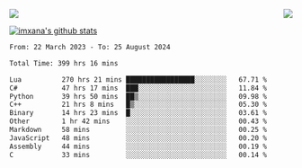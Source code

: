<p>
  <a href="https://count.getloli.com/"><img src="https://count.getloli.com/get/@xana.readme?theme=moebooru-h"></a>
  <img src="https://weather-icon.journeyad.repl.co/@hangzhou?v=1" align="right">
</p>


<a href="https://github.com/imxana"><img align="center" src="https://github-readme-stats.vercel.app/api?username=imxana&show_icons=true&include_all_commits=true&hide_border=tru&custom_title=imxana%27s%20Github%20Stats" alt="imxana's github stats" /></a> 

<!--START_SECTION:waka-->

```txt
From: 22 March 2023 - To: 25 August 2024

Total Time: 399 hrs 16 mins

Lua          270 hrs 21 mins █████████████████░░░░░░░░   67.71 %
C#           47 hrs 17 mins  ███░░░░░░░░░░░░░░░░░░░░░░   11.84 %
Python       39 hrs 50 mins  ██▒░░░░░░░░░░░░░░░░░░░░░░   09.98 %
C++          21 hrs 8 mins   █▒░░░░░░░░░░░░░░░░░░░░░░░   05.30 %
Binary       14 hrs 23 mins  █░░░░░░░░░░░░░░░░░░░░░░░░   03.61 %
Other        1 hr 42 mins    ░░░░░░░░░░░░░░░░░░░░░░░░░   00.43 %
Markdown     58 mins         ░░░░░░░░░░░░░░░░░░░░░░░░░   00.25 %
JavaScript   48 mins         ░░░░░░░░░░░░░░░░░░░░░░░░░   00.20 %
Assembly     44 mins         ░░░░░░░░░░░░░░░░░░░░░░░░░   00.19 %
C            33 mins         ░░░░░░░░░░░░░░░░░░░░░░░░░   00.14 %
```

<!--END_SECTION:waka-->
